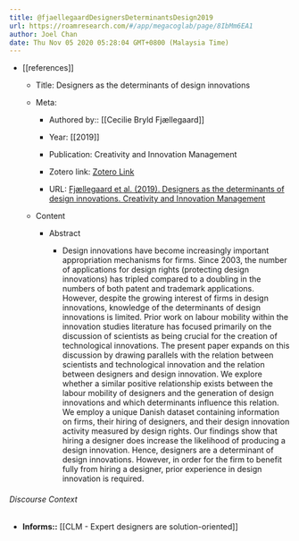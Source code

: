 ```yaml
---
title: @fjaellegaardDesignersDeterminantsDesign2019
url: https://roamresearch.com/#/app/megacoglab/page/8IbMm6EA1
author: Joel Chan
date: Thu Nov 05 2020 05:28:04 GMT+0800 (Malaysia Time)
---
```


- [[references]]

    - Title: Designers as the determinants of design innovations

    - Meta:

        - Authored by:: [[Cecilie Bryld Fjællegaard]]

        - Year: [[2019]]

        - Publication: Creativity and Innovation Management

        - Zotero link: [Zotero Link](zotero://select/items/1_CBMFWCSZ)

        - URL: [Fjællegaard et al. (2019). Designers as the determinants of design innovations. Creativity and Innovation Management](https://onlinelibrary.wiley.com/doi/abs/10.1111/caim.12302)

    - Content

        - Abstract

            - Design innovations have become increasingly important appropriation mechanisms for firms. Since 2003, the number of applications for design rights (protecting design innovations) has tripled compared to a doubling in the numbers of both patent and trademark applications. However, despite the growing interest of firms in design innovations, knowledge of the determinants of design innovations is limited. Prior work on labour mobility within the innovation studies literature has focused primarily on the discussion of scientists as being crucial for the creation of technological innovations. The present paper expands on this discussion by drawing parallels with the relation between scientists and technological innovation and the relation between designers and design innovation. We explore whether a similar positive relationship exists between the labour mobility of designers and the generation of design innovations and which determinants influence this relation. We employ a unique Danish dataset containing information on firms, their hiring of designers, and their design innovation activity measured by design rights. Our findings show that hiring a designer does increase the likelihood of producing a design innovation. Hence, designers are a determinant of design innovations. However, in order for the firm to benefit fully from hiring a designer, prior experience in design innovation is required.

###### Discourse Context

- **Informs::** [[CLM - Expert designers are solution-oriented]]
